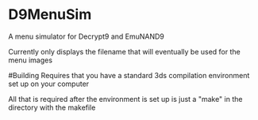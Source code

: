 # D9MenuSim
A menu simulator for Decrypt9 and EmuNAND9

Currently only displays the filename that will eventually be used for the menu images

#Building
Requires that you have a standard 3ds compilation environment set up on your computer

All that is required after the environment is set up is just a "make" in the directory with the makefile
